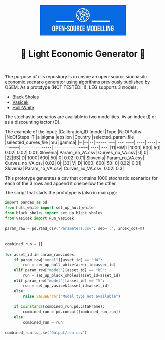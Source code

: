 <div align="center">
  <a href="https://github.com/open-source-modelling" target="_blank">
    <picture>
      <img src="images/OSM_logo.jpeg" width=280 alt="Logo"/>
    </picture>
  </a>
</div>


<h1 align="center" style="border-botom: none">
  <b>
    🐍 Light Economic Generator 🐍     
  </b>
</h1>

</br>

The purpose of this repository is to create an open-source stochastic economic scenario generator using algorithms previously published by OSEM.
As a prototype (NOT TESTED!!!!), LEG supports 3 models:
 - [Black Sholes](https://github.com/open-source-modelling/insurance_python/tree/main/black_sholes)
 - [Vasicek](https://github.com/open-source-modelling/insurance_python/tree/main/vasicek_one_factor)
 - [Hull-White](https://github.com/open-source-modelling/insurance_python/tree/main/hull_white_one_factor)




The stochastic scenarios are available in two modelities. As an index (I) or as a discounting factor (D).

The example of the input:
|Calibration_ID	|model	|Type	|NoOfPaths	|NoOfSteps	|T	|a	|sigma	|epsilon	|Country	|selected_param_file	|selected_curves_file	|mu	|gamma|
|--|--|--| -----| ---| ---| ----| ----| ----| --------| ---------------| -----------------| ----| ---|
|11|HW|	I|	1000|	600|	50|	0.02|	0.02|	0.01|	Slovenia|	Param_no_VA.csv|	Curves_no_VA.csv|	   0|	  0|
|22|BS|	D|	1000|	600|	50|    0|	0.02|	0.01|	Slovenia|	Param_no_VA.csv|	Curves_no_VA.csv|	0.02|	  0|
|33| V|	D|	1000|	600|	50|	   0|	0.02|	0.01|	Slovenia|	Param_no_VA.csv|	Curves_no_VA.csv|	0.02|	0.3|


This prototype generates a csv that contains 1000 stochastic scenarios for each of the 3 rows and append it one bellow the other.

The script that starts the prototype is (also in main.py):

```python
import pandas as pd
from hull_white import set_up_hull_white
from black_sholes import set_up_black_sholes
from vasicek import Run_Vasicek

param_raw = pd.read_csv("Parameters.csv", sep=',', index_col=0)


combined_run = []

for asset_id in param_raw.index:
    if param_raw["model"][asset_id] == "HW":
        run = set_up_hull_white(asset_id=asset_id)        
    elif param_raw["model"][asset_id] == "BS":
        run = set_up_black_sholes(asset_id=asset_id)
    elif param_raw["model"][asset_id] == "V":
        run = set_up_vasicek(asset_id=asset_id)
    else:
        raise ValueError("Model type not available")

    if isinstance(combined_run,pd.DataFrame):
        combined_run = pd.concat([combined_run,run])
    else:
        combined_run = run

combined_run.to_csv("Output/run.csv")
```
